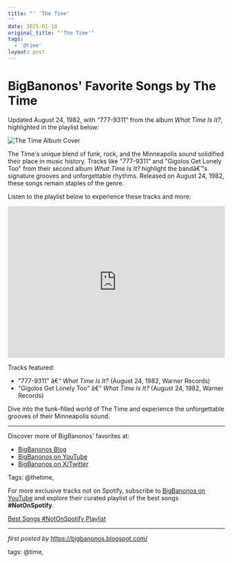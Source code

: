 ```yaml
---
title: "' 'The Time'
'"
date: 2025-01-10
original_title: "'The Time'"
tags:
  - '@time'
layout: post
---
```

<div class="post-title"> <h1>BigBanonos' Favorite Songs by The Time</h1>
</div>
<p>Updated August 24, 1982, with "777-9311" from the album <i>What Time Is It?</i>, highlighted in the playlist below:</p>
<div class="post-image"> <img src="https://static.tvtropes.org/pmwiki/pub/images/tt.jpg" alt="The Time Album Cover">
</div>
<p>The Time's unique blend of funk, rock, and the Minneapolis sound solidified their place in music history. Tracks like "777-9311" and "Gigolos Get Lonely Too" from their second album <i>What Time Is It?</i> highlight the bandâ€™s signature grooves and unforgettable rhythms. Released on August 24, 1982, these songs remain staples of the genre.</p>
<p>Listen to the playlist below to experience these tracks and more:</p>
<div class="spotify-embed"> <iframe src="https://open.spotify.com/embed/playlist/4tS5C1A7pXi3474zPPrD3P?utm_source=generator" width="100%" height="352" frameBorder="0" allowfullscreen="" allow="autoplay; clipboard-write; encrypted-media; fullscreen; picture-in-picture" loading="lazy"></iframe>
</div>
<p>Tracks featured:</p>
<ul> <li>"777-9311" â€“ <i>What Time Is It?</i> (August 24, 1982, Warner Records)</li> <li>"Gigolos Get Lonely Too" â€“ <i>What Time Is It?</i> (August 24, 1982, Warner Records)</li>
</ul>
<p>Dive into the funk-filled world of The Time and experience the unforgettable grooves of their Minneapolis sound.</p>
<hr>
<div class="post-footer"> <p>Discover more of BigBanonos' favorites at:</p> <ul> <li><a href="https://bigbanonos.blogspot.com/" target="_blank">BigBanonos Blog</a></li> <li><a href="https://www.youtube.com/@BigBanonos" target="_blank">BigBanonos on YouTube</a></li> <li><a href="https://x.com/bigbanonos" target="_blank">BigBanonos on X/Twitter</a></li> </ul>
</div>
<div class="post-tags"> Tags: @thetime,
</div>


<!--Subscribe and Playlist Links-->
<div>
    <p>For more exclusive tracks not on Spotify, subscribe to <a href="https://www.youtube.com/@BigBanonos" target="_blank">BigBanonos on YouTube</a> and explore their curated playlist of the best songs <strong>#NotOnSpotify</strong>.</p>
    <p><a href="https://www.youtube.com/playlist?list=PLtuNtuTatqI0kFahUCbtbfenC_ET5O_tr" target="_blank">Best Songs #NotOnSpotify Playlist<br /></a></p></div>

<hr />

<p><em>first posted by</em> <a href="https://bigbanonos.blogspot.com/" rel="noopener" target="_new">https://bigbanonos.blogspot.com/</a></p>

<p>tags: @time,</p>
